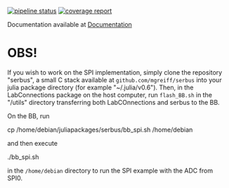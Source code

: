 [![pipeline status](https://gitlab.control.lth.se/labdev/LabConnections.jl/badges/master/pipeline.svg)](https://gitlab.control.lth.se/labdev/LabConnections.jl/commits/master)
[![coverage report](https://gitlab.control.lth.se/labdev/LabConnections.jl/badges/master/coverage.svg)](https://gitlab.control.lth.se/labdev/LabConnections.jl/commits/master)

Documentation available at [Documentation](https://gitlab.control.lth.se/labdev/LabConnections.jl/blob/master/docs/build/index.html)

# OBS!
If you wish to work on the SPI implementation, simply clone the repository
"serbus", a small C stack available at `github.com/mgreiff/serbus` into your
julia package directory (for example "~/.julia/v0.6"). Then, in the
LabConnections package on the host computer, run `flash_BB.sh` in the "/utils"
directory transferring both LabCOnnections and serbus to the BB.

On the BB, run

  cp /home/debian/juliapackages/serbus/bb_spi.sh /home/debian

and then execute
  
  ./bb_spi.sh

in the `/home/debian` directory to run the SPI example with the ADC from SPI0.
